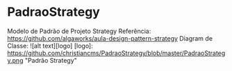 # PadraoStrategy
Modelo de Padrão de Projeto Strategy
Referência: https://github.com/algaworks/aula-design-pattern-strategy
Diagram de Classe: 
![alt text][logo]
[logo]: https://github.com/christiancms/PadraoStrategy/blob/master/PadraoStrategy.png "Padrão Strategy"
